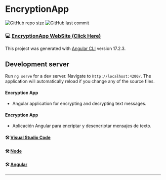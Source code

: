 # EncryptionApp

![GitHub repo size](https://img.shields.io/github/repo-size/dfleper/EncryptionApp?logo=github)
![GitHub last commit](https://img.shields.io/github/last-commit/dfleper/EncryptionApp?color=blue&label=last-commit&logo=github&logoColor=white)

### 💻 [EncryptionApp WebSite (Click Here)]()

This project was generated with [Angular CLI](https://github.com/angular/angular-cli) version 17.2.3.

## Development server

Run `ng serve` for a dev server. Navigate to `http://localhost:4200/`. The application will automatically reload if you change any of the source files.

#### Encryption App
- Angular application for encrypting and decrypting text messages.

#### Encryption App
- Aplicación Angular para encriptar y desencriptar mensajes de texto.

#### 🛠 [Visual Studio Code](https://code.visualstudio.com/)
#### 🛠 [Node](https://nodejs.org/en)
#### 🛠 [Angular](https://angular.dev/)
-----

